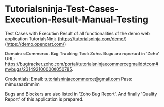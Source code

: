 # Tutorialsninja-Test-Cases-Execution-Result-Manual-Testing
Test Cases with Execution Result of all functionalities of the demo web application TutorialsNinja (https://tutorialsninja.com/demo/) (https://demo.opencart.com/)

Domain: eCommerce.
Bug Tracking Tool: Zoho.
Bugs are reported in 'Zoho' URL: https://bugtracker.zoho.com/portal/tutorialsninjaecommercegmaildotcom#mybugs/2314921000000050785.

Credentials: 
Email: tutorialsninjaecommerce@gmail.com
Pass: mimusaazimmim

Bugs and Blockers are also listed in 'Zoho Bug Report'.
And finally 'Quality Report' of this application is prepared.
